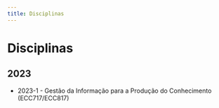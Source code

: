 ```yaml
---
title: Disciplinas 
---
```


# Disciplinas

## 2023

- 2023-1 - Gestão da Informação para a Produção do Conhecimento (ECC717/ECC817)
